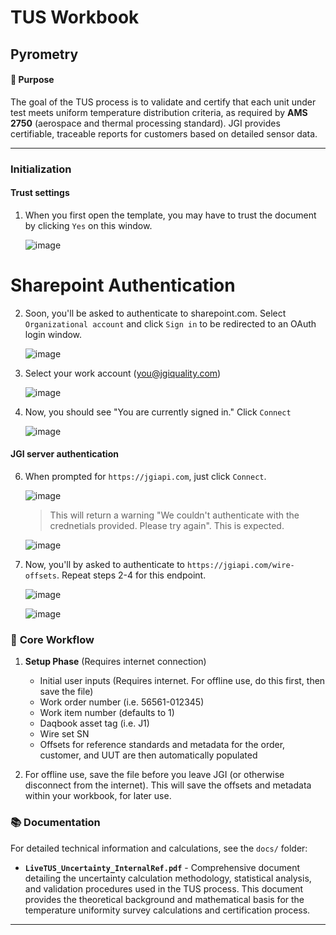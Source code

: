 # TUS Workbook
## Pyrometry

#### 🎯 **Purpose**
The goal of the TUS process is to validate and certify that each unit under test meets uniform temperature distribution criteria, as required by **AMS 2750** (aerospace and thermal processing standard). JGI provides certifiable, traceable reports for customers based on detailed sensor data.

---

### Initialization

#### Trust settings

1. When you first open the template, you may have to trust the document by clicking `Yes` on this window.

   ![image](https://github.com/user-attachments/assets/b04805df-24e9-457a-b5fc-4834d254861e)

# Sharepoint Authentication

2. Soon, you'll be asked to authenticate to sharepoint.com. Select `Organizational account` and click `Sign in` to be redirected to an OAuth login window.

   ![image](https://github.com/user-attachments/assets/13446558-20d6-4e32-9b2b-14473747c75c)


3. Select your work account (you@jgiquality.com)

   ![image](https://github.com/user-attachments/assets/a09f10c1-6549-4cf8-857e-487315c2a98a)

4. Now, you should see "You are currently signed in." Click `Connect`

   ![image](https://github.com/user-attachments/assets/bb8451b9-8fec-42b7-981b-f288ca042c97)

#### JGI server authentication

6. When prompted for `https://jgiapi.com`, just click `Connect`.

   ![image](https://github.com/user-attachments/assets/f9cd3763-809f-4b31-9823-90032e1669d8)

   > This will return a warning "We couldn't authenticate with the crednetials provided. Please try again". This is expected.

   ![image](https://github.com/user-attachments/assets/b59042bd-ea69-4f31-97d7-525936571f6c)

7. Now, you'll by asked to authenticate to `https://jgiapi.com/wire-offsets`.  Repeat steps 2-4 for this endpoint.

   ![image](https://github.com/user-attachments/assets/0b0a41b2-5ece-40a6-aa43-c30a7775962d)

   ![image](https://github.com/user-attachments/assets/29da3139-63ea-459f-b5dd-39557ae92e1b)


### 🧪 **Core Workflow**

1. **Setup Phase** (Requires internet connection)
   - Initial user inputs (Requires internet. For offline use, do this first, then save the file)
    - Work order number (i.e. 56561-012345)
    - Work item number (defaults to 1)
    - Daqbook asset tag (i.e. J1)
    - Wire set SN
   - Offsets for reference standards and metadata for the order, customer, and UUT are then automatically populated

2. For offline use, save the file before you leave JGI (or otherwise disconnect from the internet).  This will save the offsets and metadata within your workbook, for later use.


### 📚 **Documentation**

For detailed technical information and calculations, see the `docs/` folder:

- **`LiveTUS_Uncertainty_InternalRef.pdf`** - Comprehensive document detailing the uncertainty calculation methodology, statistical analysis, and validation procedures used in the TUS process. This document provides the theoretical background and mathematical basis for the temperature uniformity survey calculations and certification process.

---
